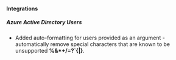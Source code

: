 
#### Integrations
##### Azure Active Directory Users
- Added auto-formatting for users provided as an argument - automatically remove special characters that are known to be unsupported **%&*+/=?`{|}**.
